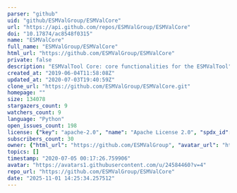 ```yaml
---
parser: "github"
uid: "github/ESMValGroup/ESMValCore"
url: "https://api.github.com/repos/ESMValGroup/ESMValCore"
doi: "10.17874/ac8548f0315"
name: "ESMValCore"
full_name: "ESMValGroup/ESMValCore"
html_url: "https://github.com/ESMValGroup/ESMValCore"
private: false
description: "ESMValTool Core: core functionalities for the ESMValTool"
created_at: "2019-06-04T11:58:08Z"
updated_at: "2020-07-03T19:40:59Z"
clone_url: "https://github.com/ESMValGroup/ESMValCore.git"
homepage: ""
size: 134078
stargazers_count: 9
watchers_count: 9
language: "Python"
open_issues_count: 198
license: {"key": "apache-2.0", "name": "Apache License 2.0", "spdx_id": "Apache-2.0", "url": "https://api.github.com/licenses/apache-2.0", "node_id": "MDc6TGljZW5zZTI="}
subscribers_count: 30
owner: {"html_url": "https://github.com/ESMValGroup", "avatar_url": "https://avatars1.githubusercontent.com/u/24584460?v=4", "login": "ESMValGroup", "type": "Organization"}
topics: []
timestamp: "2020-07-05 00:17:26.759906"
avatar: "https://avatars1.githubusercontent.com/u/24584460?v=4"
repo_url: "https://github.com/ESMValGroup/ESMValCore"
date: "2025-11-01 14:25:34.257512"
---
```

